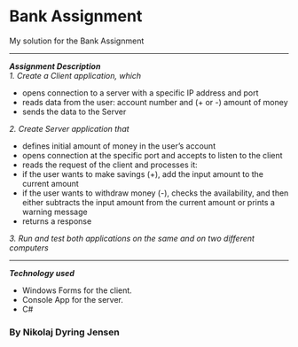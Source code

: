 # Bank Assignment
My solution for the Bank Assignment  
***
**_Assignment Description_**  
*1. Create a Client application, which*  
* opens connection to a server with a specific IP address and port 
* reads data from the user: account number and (+ or -) amount of money 
* sends the data to the Server 

*2. Create Server application that*
* defines initial amount of money in the user’s account 
* opens connection at the specific port and accepts to listen to the client 
* reads the request of the client and processes it: 
* if the user wants to make savings (+), add the input amount to the current amount 
* if the user wants to withdraw money (-), checks the availability, and then either subtracts the input amount from the current amount or prints a warning message 
* returns a response 

*3. Run and test both applications on the same and on two different computers*  
***
**_Technology used_**
* Windows Forms for the client.
* Console App for the server.
* C#
### By Nikolaj Dyring Jensen

